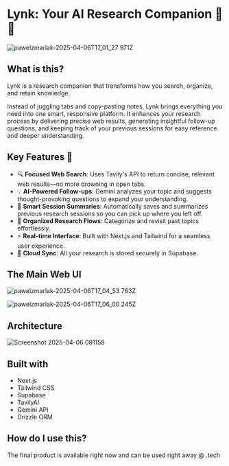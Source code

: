 # Lynk: Your AI Research Companion 🧠🔗

![pawelzmarlak-2025-04-06T17_01_27 971Z](https://github.com/user-attachments/assets/ca21286f-2bdd-47c9-b538-f8ad66cde2a9)


## What is this?

Lynk is a research companion that transforms how you search, organize, and retain knowledge.

Instead of juggling tabs and copy-pasting notes, Lynk brings everything you need into one smart, responsive platform. It enhances your research process by delivering precise web results, generating insightful follow-up questions, and keeping track of your previous sessions for easy reference and deeper understanding.


## Key Features 🚀

- 🔍 **Focused Web Search**: Uses Tavily's API to return concise, relevant web results—no more drowning in open tabs.
- 💡 **AI-Powered Follow-ups**: Gemini analyzes your topic and suggests thought-provoking questions to expand your understanding.
- 🧠 **Smart Session Summaries**: Automatically saves and summarizes previous research sessions so you can pick up where you left off.
- 📂 **Organized Research Flows**: Categorize and revisit past topics effortlessly.
- ⚡ **Real-time Interface**: Built with Next.js and Tailwind for a seamless user experience.
- 🔐 **Cloud Sync**: All your research is stored securely in Supabase.

## The Main Web UI

![pawelzmarlak-2025-04-06T17_04_53 763Z](https://github.com/user-attachments/assets/e3c56bff-028b-495c-879d-3f0d0a07bd7f)

![pawelzmarlak-2025-04-06T17_06_00 245Z](https://github.com/user-attachments/assets/0109e374-8cba-4760-a85f-1cd2ddc516f7)

## Architecture
![Screenshot 2025-04-06 091158](https://github.com/user-attachments/assets/8a1cd282-ddc6-4afb-a793-56d15cf7c5f3)

## Built with
- Next.js 
- Tailwind CSS 
- Supabase 
- TavilyAI
- Gemini API
- Drizzle ORM

## How do I use this?
The final product is available right now and can be used right away @ .tech
  
   
